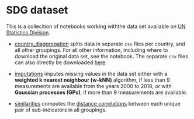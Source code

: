 # SDG dataset

This is a collecition of notebooks working withthe data set available on [UN Statistics Division](https://unstats.un.org/sdgs/indicators/database/).

- [country_diaggregation](https://github.com/felix-laumann/SDG-dataset/blob/master/country_diaggregation.ipynb) splits data in separate `csv` files per country, and all other groupings. For all other information, including where to download the original data set, see the notebook. The separate `csv` files can also directly be downloaded [here](https://www.dropbox.com/sh/z54b8kgb7awpk56/AADGRnBd3ZH7unFwC9PnB8xaa?dl=0).

- [imputations](https://github.com/felix-laumann/SDG-dataset/blob/master/imputations.ipynb) imputes missing values in the data set either with a **weighted k nearest neighbour (w-kNN)** algorithm, if less than 9 measurements are available from the years 2000 to 2018, or with **Gaussian processes (GPs)**, if more than 9 measurements are available.

- [similarities](https://github.com/felix-laumann/SDG-dataset/blob/master/similarities.ipynb) computes the [distance correlations](https://projecteuclid.org/euclid.aos/1201012979) between each unique pair of sub-indicators in all groupings.
